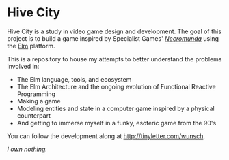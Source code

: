 # Hive City

Hive City is a study in video game design and development. The goal of
this project is to build a game inspired by Specialist Games'
[_Necromunda_][necromunda] using the [Elm][elm-lang] platform.

This is a repository to house my attempts to better understand the
problems involved in:

+ The Elm language, tools, and ecosystem
+ The Elm Architecture and the ongoing evolution of Functional
  Reactive Programming
+ Making a game
+ Modeling entities and state in a computer game inspired by a
  physical counterpart
+ And getting to immerse myself in a funky, esoteric game from the
  90's

You can follow the development along at
<http://tinyletter.com/wunsch>.

_I own nothing._

[necromunda]: https://en.wikipedia.org/wiki/Necromunda

[elm-lang]: http://elm-lang.org
